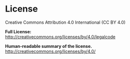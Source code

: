 # License
Creative Commons Attribution 4.0 International (CC BY 4.0)

**Full License:**  
http://creativecommons.org/licenses/by/4.0/legalcode

**Human-readable summary of the license.**  
http://creativecommons.org/licenses/by/4.0/